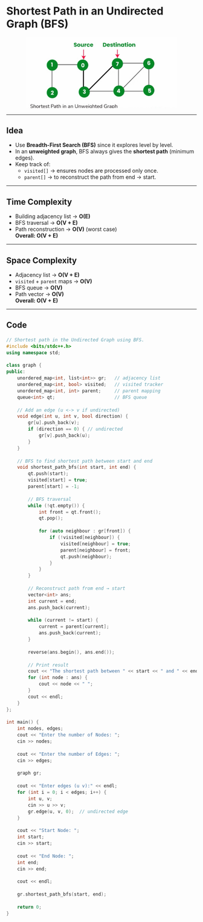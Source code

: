#  Shortest Path in an Undirected Graph (BFS)

<p align="center">
  <img src="../../Images-Doc/Shortest-Path-Undirected-Graph.png" alt="Shortest-Path-Undirected-Graph" width="400px"/>
</p>


---

## Idea
- Use **Breadth-First Search (BFS)** since it explores level by level.  
- In an **unweighted graph**, BFS always gives the **shortest path** (minimum edges).  
- Keep track of:
  - `visited[]` → ensures nodes are processed only once.  
  - `parent[]` → to reconstruct the path from end → start.  

---

## Time Complexity
- Building adjacency list → **O(E)**  
- BFS traversal → **O(V + E)**  
- Path reconstruction → **O(V)** (worst case)  
 **Overall: O(V + E)**  

---

## Space Complexity
- Adjacency list → **O(V + E)**  
- `visited` + `parent` maps → **O(V)**  
- BFS queue → **O(V)**  
- Path vector → **O(V)**  
 **Overall: O(V + E)**  

---

##  Code

```cpp
// Shortest path in the Undirected Graph using BFS.
#include <bits/stdc++.h>
using namespace std;

class graph {
public:
    unordered_map<int, list<int>> gr;   // adjacency list
    unordered_map<int, bool> visited;   // visited tracker
    unordered_map<int, int> parent;     // parent mapping
    queue<int> qt;                      // BFS queue

    // Add an edge (u <-> v if undirected)
    void edge(int u, int v, bool direction) {
        gr[u].push_back(v);
        if (direction == 0) { // undirected
            gr[v].push_back(u);
        }
    }

    // BFS to find shortest path between start and end
    void shortest_path_bfs(int start, int end) {
        qt.push(start);
        visited[start] = true;
        parent[start] = -1;

        // BFS traversal
        while (!qt.empty()) {
            int front = qt.front();
            qt.pop();

            for (auto neighbour : gr[front]) {
                if (!visited[neighbour]) {
                    visited[neighbour] = true;
                    parent[neighbour] = front;
                    qt.push(neighbour);
                }
            }
        }

        // Reconstruct path from end → start
        vector<int> ans;
        int current = end;
        ans.push_back(current);

        while (current != start) {
            current = parent[current];
            ans.push_back(current);
        }

        reverse(ans.begin(), ans.end());

        // Print result
        cout << "The shortest path between " << start << " and " << end << ": ";
        for (int node : ans) {
            cout << node << " ";
        }
        cout << endl;
    }
};

int main() {
    int nodes, edges;
    cout << "Enter the number of Nodes: ";
    cin >> nodes;

    cout << "Enter the number of Edges: ";
    cin >> edges;

    graph gr;

    cout << "Enter edges (u v):" << endl;
    for (int i = 0; i < edges; i++) {
        int u, v;
        cin >> u >> v;
        gr.edge(u, v, 0);  // undirected edge
    }

    cout << "Start Node: ";
    int start;
    cin >> start;

    cout << "End Node: ";
    int end;
    cin >> end;

    cout << endl;

    gr.shortest_path_bfs(start, end);

    return 0;
}
